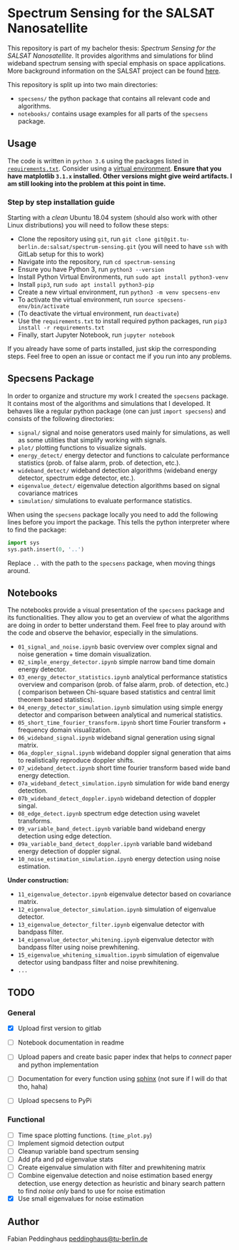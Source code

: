 # Spectrum Sensing for the SALSAT Nanosatellite

This repository is part of my bachelor thesis: *Spectrum Sensing for the SALSAT Nanosatellite*. It provides algorithms and simulations for blind wideband spectrum sensing with special emphasis on space applications. More background information on the SALSAT project can be found [here](https://www.raumfahrttechnik.tu-berlin.de/menue/forschung/aktuelle_projekte/salsat/parameter/en/).

This repository is split up into two main directories:
* `specsens/` the python package that contains all relevant code and algorithms.
* `notebooks/` contains usage examples for all parts of the `specsens` package.

## Usage

The code is written in `python 3.6` using the packages listed in [`requirements.txt`](./requirements.txt). Consider using a [virtual environment](https://docs.python.org/3/tutorial/venv.html). **Ensure that you have matplotlib `3.1.x` installed. Other versions might give weird artifacts. I am still looking into the problem at this point in time.**

### Step by step installation guide
Starting with a *clean* Ubuntu 18.04 system (should also work with other Linux distributions) you will need to follow these steps:
- Clone the repository using `git`, run `git clone git@git.tu-berlin.de:salsat/spectrum-sensing.git` (you will need to have `ssh` with GitLab setup for this to work)
- Navigate into the repository, run `cd spectrum-sensing`
- Ensure you have Python 3, run `python3 --version`
- Install Python Virtual Environments, run `sudo apt install python3-venv`
- Install `pip3`, run `sudo apt install python3-pip`
- Create a new virtual environment, run `python3 -m venv specsens-env`
- To activate the virtual environment, run `source specsens-env/bin/activate`
- (To deactivate the virtual environment, run `deactivate`)
- Use the `requirements.txt` to install required python packages, run `pip3 install -r requirements.txt`
- Finally, start Jupyter Notebook, run `jupyter notebook`

If you already have some of parts installed, just skip the corresponding steps. Feel free to open an issue or contact me if you run into any problems.

## Specsens Package
In order to organize and structure my work I created the `specsens` package. It contains most of the algorithms and simulations that I developed. It behaves like a regular python package (one can just `import specsens`) and consists of the following directories:
* `signal/` signal and noise generators used mainly for simulations, as well as some utilities that simplify working with signals.
* `plot/` plotting functions to visualize signals.
* `energy_detect/` energy detector and functions to calculate performance statistics (prob. of false alarm, prob. of detection, etc.).
* `wideband_detect/` wideband detection algorithms (wideband energy detector, spectrum edge detector, etc.).
* `eigenvalue_detect/` eigenvalue detection algorithms based on signal covariance matrices
* `simulation/` simulations to evaluate performance statistics.

When using the `specsens` package locally you need to add the following lines before you import the package. This tells the python interpreter where to find the package:
```python
import sys
sys.path.insert(0, '..')
```
Replace `..` with the path to the `specsens` package, when moving things around.


## Notebooks
The notebooks provide a visual presentation of the `specsens` package and its functionalities. They allow you to get an overview of what the algorithms are doing in order to better understand them. Feel free to play around with the code and observe the behavior, especially in the simulations.
- `01_signal_and_noise.ipynb` basic overview over complex signal and noise generation + time domain visualization.
- `02_simple_energy_detector.ipynb` simple narrow band time domain energy detector.
- `03_energy_detector_statistics.ipynb` analytical performance statistics overview and comparison (prob. of false alarm, prob. of detection, etc.) ( comparison between Chi-square based statistics and central limit theorem based statistics).
- `04_energy_detector_simulation.ipynb` simulation using simple energy detector and comparison between analytical and numerical statistics.
- `05_short_time_fourier_transform.ipynb` short time Fourier transform + frequency domain visualization.
- `06_wideband_signal.ipynb` wideband signal generation using signal matrix.
- `06a_doppler_signal.ipynb` wideband doppler signal generation that aims to realistically reproduce doppler shifts.
- `07_wideband_detect.ipynb` short time fourier transform based wide band energy detection.
- `07a_wideband_detect_simulation.ipynb` simulation for wide band energy detection.
- `07b_wideband_detect_doppler.ipynb` wideband detection of doppler singal.
- `08_edge_detect.ipynb` spectrum edge detection using wavelet transforms.
- `09_variable_band_detect.ipynb` variable band wideband energy detection using edge detection.
- `09a_variable_band_detect_doppler.ipynb` variable band wideband energy detection of doppler signal.
- `10_noise_estimation_simulation.ipynb` energy detection using noise estimation.

**Under construction:**
- `11_eigenvalue_detector.ipynb` eigenvalue detector based on covariance matrix.
- `12_eigenvalue_detector_simulation.ipynb` simulation of eigenvalue detector.
- `13_eigenvalue_detector_filter.ipynb` eigenvalue detector with bandpass filter.
- `14_eigenvalue_detector_whitening.ipynb` eigenvalue detector with bandpass filter using noise prewhitening.
- `15_eigenvalue_whitening_simualtion.ipynb` simulation of eigenvalue detector using bandpass filter and noise prewhitening.
- `...`

## TODO
### General
- [x] Upload first version to gitlab
- [ ] Notebook documentation in readme
- [ ] Upload papers and create basic paper index that helps to *connect* paper and python implementation
- [ ] Documentation for every function using [sphinx](https://docs.python-guide.org/writing/documentation/) (not sure if I will do that tho, haha)
- [ ] Upload specsens to PyPi


### Functional
- [ ] Time space plotting functions. (`time_plot.py`)
- [ ] Implement sigmoid detection output
- [ ] Cleanup variable band spectrum sensing
- [ ] Add pfa and pd eigenvalue stats
- [ ] Create eigenvalue simulation with filter and prewhitening matrix
- [ ] Combine eigenvalue detection and noise estimation based energy detection, use energy detection as heuristic and binary search pattern to find *noise only* band to use for noise estimation
- [x] Use small eigenvalues for noise estimation

## Author
Fabian Peddinghaus <peddinghaus@tu-berlin.de>

